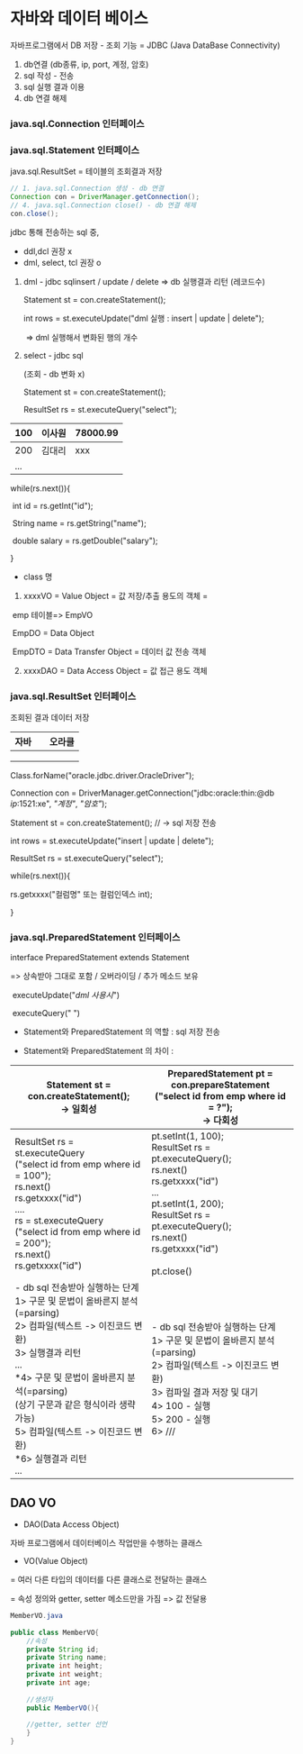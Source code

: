 # 자바와 데이터 베이스

자바프로그램에서 DB 저장 - 조회 기능 = JDBC (Java DataBase Connectivity)

1. db연결 (db종류, ip, port, 계정, 암호)
2. sql 작성 - 전송
3. sql 실행 결과 이용
4. db 연결 해제



### java.sql.Connection 인터페이스

### java.sql.Statement 인터페이스

java.sql.ResultSet = 테이블의 조회결과 저장



```java
// 1. java.sql.Connection 생성 - db 연결
Connection con = DriverManager.getConnection();
// 4. java.sql.Connection close() - db 연결 해제
con.close();
```

 jdbc 통해 전송하는 sql 중, 

- ddl,dcl 권장 x 
- dml, select, tcl 권장 o

1. dml - jdbc sqlinsert / update / delete => db 실행결과 리턴 (레코드수)

   

   Statement st = con.createStatement();

   int rows = st.executeUpdate("dml 실행 : insert | update | delete");

   ​	=> dml 실행해서 변화된 행의 개수

   

2. select - jdbc sql

   (조회 - db 변화 x)

   Statement st = con.createStatement();

   ResultSet rs = st.executeQuery("select");

| 100  | 이사원 | 78000.99 |
| ---- | ------ | -------- |
| 200  | 김대리 | xxx      |
| ...  |        |          |

while(rs.next()){

​	int id = rs.getInt("id");

​	String name = rs.getString("name");

​	double salary = rs.getDouble("salary");

}

 * class 명

1. xxxxVO = Value Object = 값 저장/추출 용도의 객체 = 

​	emp 테이블=> EmpVO

​	EmpDO = Data Object

​	EmpDTO = Data Transfer Object = 데이터 값 전송 객체

2. xxxxDAO = Data Access Object = 값 접근 용도 객체



### java.sql.ResultSet 인터페이스 

조회된 결과 데이터 저장

| 자바 |      | 오라클 |
| ---- | ---- | ------ |
|      |      |        |
|      |      |        |
|      |      |        |



Class.forName("oracle.jdbc.driver.OracleDriver");

Connection con = DriverManager.getConnection("jdbc:oracle:thin:@db *ip*:1521:xe", *"계정"*, *"암호"*);

Statement st = con.createStatement(); // -> sql 저장 전송

int rows = st.executeUpdate("insert | update | delete");

ResultSet rs = st.executeQuery("select");

while(rs.next()){

rs.getxxxx("컬럼명" 또는 컬럼인덱스 int);

}







### java.sql.PreparedStatement 인터페이스

interface PreparedStatement extends Statement

=> 상속받아 그대로 포함 / 오버라이딩 / 추가 메소드  보유

​		executeUpdate("*dml 사용시*")

​		executeQuery("  ")



+ Statement와 PreparedStatement 의 역할 : sql 저장 전송

+ Statement와 PreparedStatement 의 차이 : 

| Statement st = con.createStatement();<br />-> 일회성         | PreparedStatement pt = con.prepareStatement<br />("select id from emp where id = ?");<br />-> 다회성 |
| ------------------------------------------------------------ | ------------------------------------------------------------ |
| ResultSet rs = st.executeQuery<br />("select id from emp where id = 100");<br />rs.next()<br />rs.getxxxx("id")<br />....<br />rs = st.executeQuery<br />("select id from emp where id = 200");<br />rs.next()<br />rs.getxxxx("id")<br /> | pt.setInt(1, 100);<br />ResultSet rs = pt.executeQuery();<br />rs.next()<br />rs.getxxxx("id")<br />...<br />pt.setInt(1, 200);<br />ResultSet rs = pt.executeQuery();<br />rs.next()<br />rs.getxxxx("id")<br /><br />pt.close() |
| - db sql 전송받아 실행하는 단계<br />1> 구문 및 문법이 올바른지 분석(=parsing)<br />2> 컴파일(텍스트 -> 이진코드 변환)<br />3> 실행결과 리턴<br />...<br />*4> 구문 및 문법이 올바른지 분석(=parsing)<br />(상기 구문과 같은 형식이라 생략 가능)<br />5> 컴파일(텍스트 -> 이진코드 변환)<br />*6> 실행결과 리턴<br />...<br /> | - db sql 전송받아 실행하는 단계<br />1> 구문 및 문법이 올바른지 분석(=parsing)<br />2> 컴파일(텍스트 -> 이진코드 변환)<br />3> 컴파일 결과 저장 및 대기<br />4> 100 - 실행<br />5> 200 - 실행<br />6> /// |



## DAO VO

+ DAO(Data Access Object)

자바 프로그램에서 데이터베이스 작업만을 수행하는 클래스

+ VO(Value Object)

= 여러 다른 타입의 데이터를 다른 클래스로 전달하는 클래스

= 속성 정의와 getter, setter 메소드만을 가짐 => 값 전달용

```java
MemberVO.java
    
public class MemberVO{
    //속성
    private String id;
    private String name;
    private int height;
    private int weight;
    private int age;
    
    //생성자
    public MemberVO(){
        
    //getter, setter 선언    
    }
}    
```

